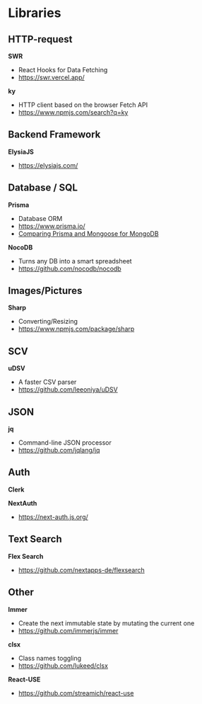 # Libraries

## HTTP-request
**SWR**
- React Hooks for Data Fetching
- https://swr.vercel.app/

**ky**
- HTTP client based on the browser Fetch API
- https://www.npmjs.com/search?q=ky



## Backend Framework
**ElysiaJS**
- https://elysiajs.com/



## Database / SQL
**Prisma**
- Database ORM
- https://www.prisma.io/
- [Comparing Prisma and Mongoose for MongoDB](https://levelup.gitconnected.com/comparing-prisma-and-mongoose-for-mongodb-a-comprehensive-analysis-531c656fc118)

**NocoDB**
- Turns any DB into a smart spreadsheet
- https://github.com/nocodb/nocodb



## Images/Pictures
**Sharp**
- Converting/Resizing
- https://www.npmjs.com/package/sharp



## SCV
**uDSV**
- A faster CSV parser
- https://github.com/leeoniya/uDSV



## JSON
**jq**
- Command-line JSON processor
- https://github.com/jqlang/jq



## Auth
**Clerk**

**NextAuth**
- https://next-auth.js.org/



## Text Search
**Flex Search**
- https://github.com/nextapps-de/flexsearch



## Other
**Immer**
- Create the next immutable state by mutating the current one
- https://github.com/immerjs/immer

**clsx**
- Class names toggling
- https://github.com/lukeed/clsx

**React-USE**
- https://github.com/streamich/react-use

